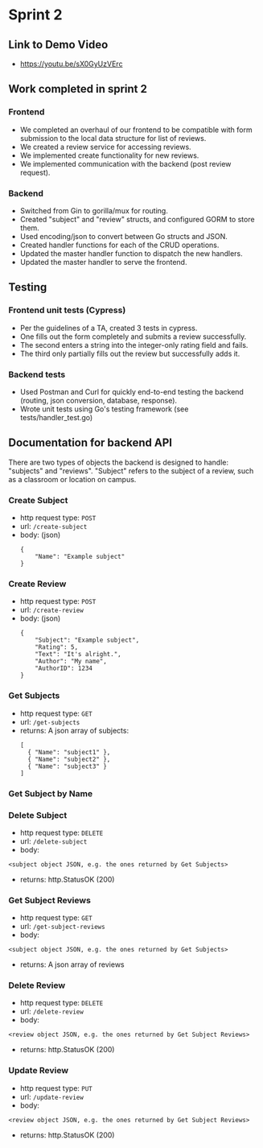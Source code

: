# Sprint 2

## Link to Demo Video
+ https://youtu.be/sX0GyUzVErc

## Work completed in sprint 2
### Frontend
+ We completed an overhaul of our frontend to be compatible with form submission to the local data structure for list of reviews.
+ We created a review service for accessing reviews.
+ We implemented create functionality for new reviews.
+ We implemented communication with the backend (post review request).
### Backend
+ Switched from Gin to gorilla/mux for routing.
+ Created "subject" and "review" structs, and configured GORM to store them.
+ Used encoding/json to convert between Go structs and JSON.
+ Created handler functions for each of the CRUD operations.
+ Updated the master handler function to dispatch the new handlers.
+ Updated the master handler to serve the frontend.

## Testing
### Frontend unit tests (Cypress)
+ Per the guidelines of a TA, created 3 tests in cypress. 
+ One fills out the form completely and submits a review successfully. 
+ The second enters a string into the integer-only rating field and fails. 
+ The third only partially fills out the review but successfully adds it. 
### Backend tests
+ Used Postman and Curl for quickly end-to-end testing the backend (routing, json conversion, database, response).
+ Wrote unit tests using Go's testing framework (see tests/handler_test.go)

## Documentation for backend API

There are two types of objects the backend is designed to handle: "subjects" and "reviews".
"Subject" refers to the subject of a review, such as a classroom or location on campus.

### Create Subject
- http request type: `POST`
- url: `/create-subject`
- body: (json)
  ```
  {
      "Name": "Example subject"
  }
  ```

### Create Review
- http request type: `POST`
- url: `/create-review`
- body: (json)
  ```
  {
      "Subject": "Example subject",
      "Rating": 5,
      "Text": "It's alright.",
      "Author": "My name",
      "AuthorID": 1234
  }
  ```

### Get Subjects
- http request type: `GET`
- url: `/get-subjects`
- returns: A json array of subjects:
  ```
  [
    { "Name": "subject1" },
    { "Name": "subject2" },
    { "Name": "subject3" }
  ]
  ```

### Get Subject by Name

### Delete Subject
- http request type: `DELETE`
- url: `/delete-subject`
- body:
```
<subject object JSON, e.g. the ones returned by Get Subjects>
```
- returns: http.StatusOK (200)

### Get Subject Reviews

- http request type: `GET`
- url: `/get-subject-reviews`
- body:
```
<subject object JSON, e.g. the ones returned by Get Subjects>
```
- returns: A json array of reviews

### Delete Review
- http request type: `DELETE`
- url: `/delete-review`
- body:
```
<review object JSON, e.g. the ones returned by Get Subject Reviews>
```
- returns: http.StatusOK (200)

### Update Review
- http request type: `PUT`
- url: `/update-review`
- body:
```
<review object JSON, e.g. the ones returned by Get Subject Reviews>
```
- returns: http.StatusOK (200)
